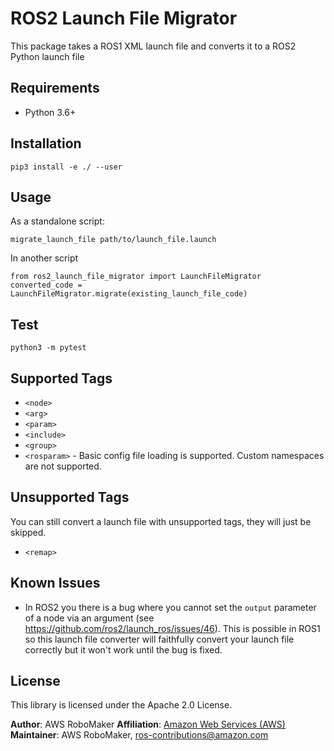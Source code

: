 # ROS2 Launch File Migrator

This package takes a ROS1 XML launch file and converts it to a ROS2 Python launch file

## Requirements

- Python 3.6+

## Installation

```
pip3 install -e ./ --user
```

## Usage

As a standalone script:
```
migrate_launch_file path/to/launch_file.launch
```

In another script
```
from ros2_launch_file_migrator import LaunchFileMigrator
converted_code =  LaunchFileMigrator.migrate(existing_launch_file_code)
```
## Test

```
python3 -m pytest
```

## Supported Tags

- `<node>`
- `<arg>`
- `<param>`
- `<include>`
- `<group>`
- `<rosparam>` - Basic config file loading is supported. Custom namespaces are not supported.

## Unsupported Tags

You can still convert a launch file with unsupported tags, they will just be skipped. 

- `<remap>`

## Known Issues

- In ROS2 you there is a bug where you cannot set the `output` parameter of a node via an argument 
(see https://github.com/ros2/launch_ros/issues/46). This is possible in ROS1 so this 
launch file converter will faithfully convert your launch file correctly but it won't 
work until the bug is fixed. 


## License

This library is licensed under the Apache 2.0 License.

**Author**: AWS RoboMaker
**Affiliation**: [Amazon Web Services (AWS)](https://aws.amazon.com)
**Maintainer**: AWS RoboMaker, ros-contributions@amazon.com
